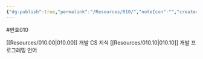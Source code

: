 ```yaml
---
{"dg-publish":true,"permalink":"/Resources/010/","noteIcon":"","created":"2023-12-28T00:45:36.355+09:00","updated":"2023-12-28T01:38:15.267+09:00"}
---
```


#번호010

[[Resources/010.00\|010.00]] 개발 CS 지식
[[Resources/010.10\|010.10]] 개발 프로그래밍 언어